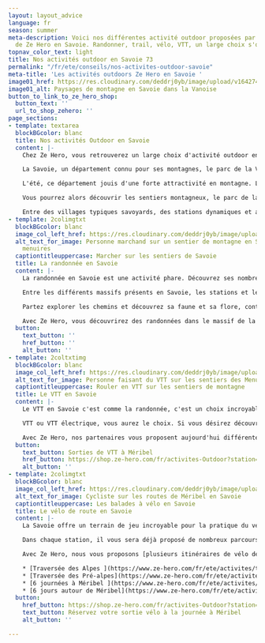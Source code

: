 ```yaml
---
layout: layout_advice
language: fr
season: summer
meta-description: Voici nos différentes activité outdoor proposées par les partenaires
  de Ze Hero en Savoie. Randonner, trail, vélo, VTT, un large choix s'offre à vous.
topnav_color_text: light
title: Nos activités outdoor en Savoie 73
permalink: "/fr/ete/conseils/nos-activites-outdoor-savoie"
meta-title: 'Les activités outdoors Ze Hero en Savoie '
image01_href: https://res.cloudinary.com/deddrj0yb/image/upload/v1642749756/website/summer/julien-ponge-YIFpb6tqJEU-unsplash_y4kf8y.jpg
image01_alt: Paysages de montagne en Savoie dans la Vanoise
button_to_link_to_ze_hero_shop:
  button_text: ''
  url_to_shop_zehero: ''
page_sections:
- template: textarea
  blockBGcolor: blanc
  title: Nos activités Outdoor en Savoie
  content: |-
    Chez Ze Hero, vous retrouverez un large choix d'activité outdoor en Savoie. Nos partenaires ainsi que nos différents guides, moniteurs et accompagnateurs vous proposeront diverse activités dans différents lieux de la Savoie.

    La Savoie, un département connu pour ses montagnes, le parc de la Vanoise et bien sûr pour ses stations de skis les plus réputés comme Val Thorens, Méribel, Courchevel, Tignes, Les Arcs, Val d'Isère et bien d'autres encore.

    L'été, ce département jouis d'une forte attractivité en montagne. Les différentes stations vont proposer de nombreuses activités outdoor.

    Vous pourrez alors découvrir les sentiers montagneux, le parc de la Vanoise et d’autres sites naturels et préservés. Mais également pratiquer le trail running et découvrir d’une autre façon ses paysages. La Savoie c’est également le lieu idéal pour une balade en VTT et VTT électrique. Partez-vous rafraîchir dans les canyons.

    Entre des villages typiques savoyards, des stations dynamiques et attractives, des montagnes sauvages et fleuris, des sommets et des glaciers, des lacs et des rivières, le Savoie sera un lieu idéal pour des séjours sportifs et de détente.
- template: 2colimgtxt
  blockBGcolor: blanc
  image_col_left_href: https://res.cloudinary.com/deddrj0yb/image/upload/v1644398781/website/resorts/les%20menuires/Rando_au_col_de__Pierre_Blanche-Vincent_LOTTENBERG-28663-1600px_p9phlq.jpg
  alt_text_for_image: Personne marchand sur un sentier de montagne en Savoie à Les
    menuires
  captiontitleuppercase: Marcher sur les sentiers de Savoie
  title: La randonnée en Savoie
  content: |-
    La randonnée en Savoie est une activité phare. Découvrez ses nombreux sites naturels, ses sommets somptueux et imposant, le parc national de la Vanoise, il y a des milliers de sentiers, de randonnée, de circuit.

    Entre les différents massifs présents en Savoie, les stations et les villages, vous aurez le choix pour randonner. Qu'il s'agit de randonner en Savoie entre amis, en famille, en couple ou même seul, le choix sera varié. Vous trouverez également toutes sortes de sorties, des plus faciles et moins techniques aux randonnées difficiles et escarpés. De même, vous pourrez trouver des randonnées de quelques heures, à la journée ou plusieurs jours.

    Partez explorer les chemins et découvrez sa faune et sa flore, contemplez des panoramas d'exception, atteignez des sommets et les lacs glaciaires. Avec guide, votre randonnée vous permettra de

    Avec Ze Hero, vous découvrirez des randonnées dans le massif de la Lauzière, à Valmorel mais également dans tous les secteurs des 3 vallées et dans le cœur du parc de la Vanoise.
  button:
    text_button: ''
    href_button: ''
    alt_button: ''
- template: 2coltxtimg
  blockBGcolor: blanc
  image_col_left_href: https://res.cloudinary.com/deddrj0yb/image/upload/v1644398781/website/resorts/les%20menuires/Balade_VTTAE_en_Famille-Jeremy_BERNARD-29086-1600px_uprpkk.jpg
  alt_text_for_image: Personne faisant du VTT sur les sentiers des Menuires en Savoie
  captiontitleuppercase: Rouler en VTT sur les sentiers de montagne
  title: Le VTT en Savoie
  content: |-
    Le VTT en Savoie c'est comme la randonnée, c'est un choix incroyable de sentiers variés, d'itinéraire partout dans les plaines, forêts et montagnes. Vous trouverez différents parcs à VTT au sein des stations de ski tel qu'à Méribel, à Les Menuires. Il sera alors possible de faire des randonnées longues, comme des enduros, mais également uniquement du VTT de descente en empruntant les remontés mécaniques.

    VTT ou VTT électrique, vous aurez le choix. Si vous désirez découvrir la montagne à vélo, profiter des descentes en vivant des sensations fortes mais ne pas avoir un effort trop difficile à la montée, le VTT électrique sera idéal. Pour des balades en famille avec des enfants, c’est aussi préférable de s’essayer aux VTT électriques afin de ne pas trop s’engager physiquement dans une difficulté trop importante.

    Avec Ze Hero, nos partenaires vous proposent aujourd'hui différentes randonnées en VTT et VTT électrique au sein de la station des Ménuires, de Méribel et de St Martin de Belleville. Vous pourrez choisir entre différentes formules, comme l'initiation, des balades plus sportives et des balades à la journée.
  button:
    text_button: Sorties de VTT à Méribel
    href_button: https://shop.ze-hero.com/fr/activites-Outdoor?station=M%C3%A9ribel&calessonstype=all&catypegenderlistsummer=all&calessonsactivitytype=VTT&start-date=15%2F07%2F2022
    alt_button: ''
- template: 2colimgtxt
  blockBGcolor: blanc
  image_col_left_href: https://res.cloudinary.com/deddrj0yb/image/upload/v1643987031/website/V%C3%A9lo/51384836504_bff6429438_k_mkw8t9.jpg
  alt_text_for_image: Cycliste sur les routes de Méribel en Savoie
  captiontitleuppercase: Les balades à vélo en Savoie
  title: Le vélo de route en Savoie
  content: |-
    La Savoie offre un terrain de jeu incroyable pour la pratique du vélo de route. Entre ces nombreux cols mythiques, parmi les plus célèbres du Tour de France, mais également des routes à travers les montagnes et les villages, les plaines et les lacs, les routes seront idéales pour rouler. Que ce soit pour découvrir le vélo, le paysage, l’effort, partager en moment en famille, mais aussi pour l’engagement physique, la vitesse, l’effort et la récompense du sommet, vous trouverez votre activité.

    Dans chaque station, il vous sera déjà proposé de nombreux parcours, ascension. De la demi-journée à la journée ainsi que sur plusieurs jours, les offres sont vastes et vous pourrez varier vos plaisirs.

    Avec Ze Hero, nous vous proposons [plusieurs itinéraires de vélo de route](https://www.ze-hero.com/fr/ete/conseils/sejours-activites-velo-de-route) en Savoie. Vous allez retrouver des journées de vélo autour de Méribel, entre les 3 Vallées, la Haute Tarentaise et jusqu'à Annecy. Ensuite, vous allez retrouver nos offres d'itinérance à vélo. Nous proposons en départ en Savoie et Haute Savoie, la traversée des Alpes jusqu'à Nice. Découvrez tous les renseignements ici :

    * [Traversée des Alpes ](https://www.ze-hero.com/fr/ete/activites/traversee-des-alpes-en-velo)
    * [Traversée des Pré-alpes](https://www.ze-hero.com/fr/ete/activites/traversee-des-pre-alpes-en-velo)
    * [6 journées à Méribel ](https://www.ze-hero.com/fr/ete/activites/velo-de-route-journees-meribel)
    * [6 jours autour de Méribel](https://www.ze-hero.com/fr/ete/activites/velo-de-route-sejour-6-jours-meribel)
  button:
    href_button: https://shop.ze-hero.com/fr/activites-Outdoor?station=Savoie+%2873%29&calessonstype=all&catypegenderlistsummer=all&calessonsactivitytype=V%C3%A9lo+de+route&start-date=15%2F07%2F2022
    text_button: Réservez votre sortie vélo à la journée à Méribel
    alt_button: ''

---
```

